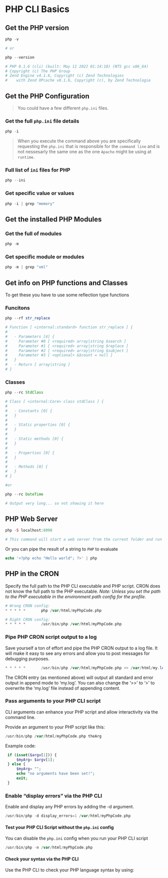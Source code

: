 # PHP CLI Basics

## Get the PHP version

```php
php -v

# or

php --version 

# PHP 8.1.6 (cli) (built: May 11 2022 01:14:18) (NTS gcc x86_64)
# Copyright (c) The PHP Group
# Zend Engine v4.1.6, Copyright (c) Zend Technologies
#    with Zend OPcache v8.1.6, Copyright (c), by Zend Technologie
```


## Get the PHP Configuration

> You could have a few different `php.ini` files.

### Get the full `php.ini` file details

```php
php -i
```

> When you execute the command above you are specifically requesting the `php.ini` that is responsible for the `command line` and is not nessesarly the same one as the one `Apache` might be using at `runtime`. 

### Full list of `ini` files for PHP

```php
php --ini
```

### Get specific value or values

```php
php -i | grep "memory" 
```

## Get the installed PHP Modules

###  Get the full of modules

```php
php -m
```

###  Get specific module or modules
```php
php -m | grep "xml"
```

## Get info on PHP functions and Classes

To get these you have to use some reflection type functions

### Funcitons

```php
php --rf str_replace

# Function [ <internal:standard> function str_replace ] {
# 
#   - Parameters [4] {
#     Parameter #0 [ <required> array|string $search ]
#     Parameter #1 [ <required> array|string $replace ]
#     Parameter #2 [ <required> array|string $subject ]
#     Parameter #3 [ <optional> &$count = null ]
#   }
#   - Return [ array|string ]
# }
```

### Classes

```php
php --rc StdClass

# Class [ <internal:Core> class stdClass ] {
# 
#   - Constants [0] {
#   }
# 
#   - Static properties [0] {
#   }
# 
#   - Static methods [0] {
#   }
# 
#   - Properties [0] {
#   }
# 
#   - Methods [0] {
#   }
# }

#or

php --rc DateTime

# Output very long... so not showing it here
```

## PHP Web Server

```php
php -S localhost:8090

# This command will start a web server from the current folder and run index.php
```

Or you can pipe the result of a string to `PHP` to evaluate

```php
echo '<?php echo "Hello world"; ?>' | php
```

## PHP in the CRON

Specify the full path to the PHP CLI executable and PHP script. CRON does not know the full path to the PHP executable. _Note: Unless you set the path to the PHP executable in the environment path config for the profile._

```php
# Wrong CRON config:
* * * * *       php /var/html/myPhpCode.php

# Right CRON config:
* * * * *       /usr/bin/php /var/html/myPhpCode.php
```

### Pipe PHP CRON script output to a log

Save yourself a ton of effort and pipe the PHP CRON output to a log file. It will make it easy to see any errors and allow you to post messages for debugging purposes.

```php
* * * * *       /usr/bin/php /var/html/myPhpCode.php >> /var/html/my.log  2>&1
```

The CRON entry (as mentioned above) will output all standard and error output in append mode to ‘my.log’. You can also change the ‘>>’ to ‘>’ to overwrite the ‘my.log’ file instead of appending content.


### Pass arguments to your PHP CLI script

CLI arguments can enhance your PHP script and allow interactivity via the command line.

Provide an argument to your PHP script like this:

```php
/usr/bin/php /var/html/myPhpCode.php theArg
```

Example code:

```php
 if (isset($argv[1])) {
     $myArg= $argv[1];
 } else {
     $myArg= "";
     echo "no arguments have been set!";
     exit;
 }
 ```

### Enable “display errors” via the PHP CLI

Enable and display any PHP errors by adding the -d argument.

```php
/usr/bin/php -d display_errors=1 /var/html/myPhpCode.php
```

#### Test your PHP CLI Script without the `php.ini` config

You can disable the `php.ini` config when you run your PHP CLI script

```php
/usr/bin/php -n /var/html/myPhpCode.php
```

#### Check your syntax via the PHP CLI

Use the PHP CLI to check your PHP language syntax by using:
